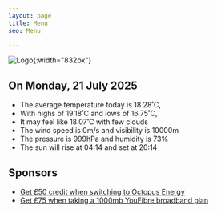 ```yaml
---
layout: page
title: Menu
seo: Menu

---
```


![Logo](/images/logo.jpg){:width="832px"}

<!-- weather_marker starts -->
## On Monday, 21 July 2025

- The average temperature today is 18.28˚C,
- With highs of 19.18˚C and lows of 16.75˚C,
- It may feel like 18.07˚C with few clouds
- The wind speed is 0m/s and visibility is 10000m
- The pressure is 999hPa and humidity is 73%
- The sun will rise at 04:14 and set at 20:14

<!-- weather_marker ends -->

## Sponsors

- [Get £50 credit when switching to Octopus Energy](https://bit.ly/3oD1nnS)
- [Get £75 when taking a 1000mb YouFibre broadband plan](https://aklam.io/91zWhU?)
